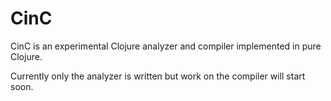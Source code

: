 # CinC

CinC is an experimental Clojure analyzer and compiler implemented in pure Clojure.

Currently only the analyzer is written but work on the compiler will start soon.
